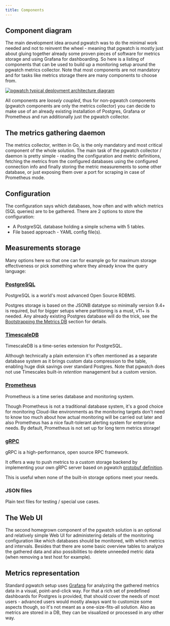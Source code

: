 ```yaml
---
title: Components
---
```



## Component diagram

The main development idea around pgwatch was to do the minimal work
needed and not to reinvent the wheel - meaning that pgwatch is mostly
just about gluing together already some proven pieces of software for
metrics storage and using Grafana for dashboarding. So here is a listing of
components that can be used to build up a monitoring setup around the
pgwatch metrics collector. Note that most components are not mandatory
and for tasks like metrics storage there are many components to choose
from.

[![pgwatch typical deployment architecture diagram](../gallery/pgwatch_architecture.jpg)](../gallery/pgwatch_architecture.jpg)

All components are *loosely coupled*, thus for non-pgwatch components
(pgwatch components are only the metrics collector)
you can decide to make use of an already existing installation of
Postgres, Grafana or Prometheus and run additionally just the pgwatch
collector.

## The metrics gathering daemon

The metrics collector, written in Go, is the only mandatory and most
critical component of the whole solution. The main task of the pgwatch
collector / daemon is pretty simple - reading the configuration and
metric definitions, fetching the metrics from the configured databases
using the configured connection info and finally storing the metric measurements to
some other database, or just exposing them over a port for scraping in
case of Prometheus mode.

## Configuration

The configuration says which databases, how often and with which metrics
(SQL queries) are to be gathered. There are 2 options to store the
configuration:

- A PostgreSQL database holding a simple schema with 5 tables.
- File based approach - YAML config file(s).

## Measurements storage

Many options here so that one can for example go for maximum storage
effectiveness or pick something where they already know the query
language:

### [PostgreSQL](https://www.postgresql.org/)

PostgreSQL is a world's most advanced Open Source RDBMS.

Postgres storage is based on the JSONB datatype so minimally
version 9.4+ is required, but for bigger setups where partitioning
is a must, v11+ is needed. Any already existing Postgres database
will do the trick, see the [Bootstrapping the Metrics DB](../howto/metrics_db_bootstrap.md) section for details.

### [TimescaleDB](https://www.timescale.com/)

TimescaleDB is a time-series extension for PostgreSQL.

Although technically a plain extension it's often mentioned as a
separate database system as it brings custom data compression to
the table, enabling huge disk savings over standard Postgres. Note
that pgwatch does not use Timescales built-in *retention*
management but a custom version.

### [Prometheus](https://prometheus.io/)

Prometheus is a time series database and monitoring system.

Though Prometheus is not a traditional database system, it's a
good choice for monitoring Cloud-like environments as the
monitoring targets don't need to know too much about how actual
monitoring will be carried out later and also Prometheus has a
nice fault-tolerant alerting system for enterprise needs. By
default, Prometheus is not set up for long term metrics storage!


### [gRPC](https://grpc.io/)

gRPC is a high-performance, open source RPC framework.

It offers a way to push metrics to a custom storage backend 
by implementing your own gRPC server based on pgwatch 
[protobuf definition](https://github.com/cybertec-postgresql/pgwatch/blob/master/api/pb/pgwatch.proto). 

This is useful when none of the built-in storage options meet your needs.

### JSON files

Plain text files for testing / special use cases.

## The Web UI

The second homegrown component of the pgwatch solution is an optional
and relatively simple Web UI for administering details of the monitoring
configuration like which databases should be monitored, with which
metrics and intervals. Besides that there are some basic overview tables
to analyze the gathered data and also possibilities to delete unneeded
metric data (when removing a test host for example).

## Metrics representation

Standard pgwatch setup uses [Grafana](http://grafana.org/) for
analyzing the gathered metrics data in a visual, point-and-click way.
For that a rich set of predefined dashboards for Postgres is provided,
that should cover the needs of most users - advanced users would mostly
always want to customize some aspects though, so it's not meant as a
one-size-fits-all solution. Also as metrics are stored in a DB, they can
be visualized or processed in any other way.

